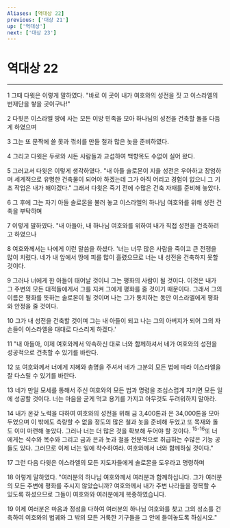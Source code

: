 ```yaml
---
Aliases: [역대상 22]
previous: ['대상 21']
up: ['역대상']
next: ['대상 23']
---
```

# 역대상 22

***


1 그때 다윗은 이렇게 말하였다. "바로 이 곳이 내가 여호와의 성전을 짓 고 이스라엘의 번제단을 쌓을 곳이구나!" 

2 다윗은 이스라엘 땅에 사는 모든 이방 민족을 모아 하나님의 성전을 건축할 돌을 다듬게 하였으며 

3 그는 또 문짝에 쓸 못과 꺾쇠를 만들 철과 많은 놋을 준비하였다. 

4 그리고 다윗은 두로와 시돈 사람들과 교섭하여 백향목도 수없이 실어 왔다. 

5 그러고서 다윗은 이렇게 생각하였다. "내 아들 솔로몬이 지을 성전은 우아하고 장엄하며 세계적으로 유명한 건축물이 되어야 하겠는데 그가 아직 어리고 경험이 없으니 그 기초 작업은 내가 해야겠다." 그래서 다윗은 죽기 전에 수많은 건축 자재를 준비해 놓았다. 

6 그 후에 그는 자기 아들 솔로몬을 불러 놓고 이스라엘의 하나님 여호와를 위해 성전 건축을 부탁하며 

7 이렇게 말하였다. "내 아들아, 내 하나님 여호와를 위하여 내가 직접 성전을 건축하려고 하였으나 

8 여호와께서는 나에게 이런 말씀을 하셨다. '너는 너무 많은 사람을 죽이고 큰 전쟁을 많이 치렀다. 네가 내 앞에서 땅에 피를 많이 흘렸으므로 너는 내 성전을 건축하지 못할 것이다. 

9 그러나 너에게 한 아들이 태어날 것이니 그는 평화의 사람이 될 것이다. 이것은 내가 그 주변의 모든 대적들에게서 그를 지켜 그에게 평화를 줄 것이기 때문이다. 그래서 그의 이름은 평화를 뜻하는 솔로몬이 될 것이며 나는 그가 통치하는 동안 이스라엘에게 평화와 안정을 줄 것이다. 

10 그가 내 성전을 건축할 것이며 그는 내 아들이 되고 나는 그의 아버지가 되어 그의 자손들이 이스라엘을 대대로 다스리게 하겠다.' 

11 "내 아들아, 이제 여호와께서 약속하신 대로 너와 함께하셔서 네가 여호와의 성전을 성공적으로 건축할 수 있기를 바란다. 

12 또 여호와께서 너에게 지혜와 총명을 주셔서 네가 그분의 모든 법에 따라 이스라엘을 잘 다스릴 수 있기를 바란다. 

13 네가 만일 모세를 통해서 주신 여호와의 모든 법과 명령을 조심스럽게 지키면 모든 일에 성공할 것이다. 너는 마음을 굳게 먹고 용기를 가지고 아무것도 두려워하지 말아라. 

14 내가 온갖 노력을 다하여 여호와의 성전을 위해 금 3,400톤과 은 34,000톤을 모아 두었으며 이 밖에도 측량할 수 없을 정도의 많은 철과 놋을 준비해 두었고 또 목재와 돌도 이미 마련해 놓았다. 그러나 너는 더 많은 것을 확보해 두어야 할 것이다. <sup class="versenum">15-16</sup>또 너에게는 석수와 목수와 그리고 금과 은과 놋과 철을 전문적으로 취급하는 수많은 기능 공들도 있다. 그러므로 이제 너는 일에 착수하여라. 여호와께서 너와 함께하실 것이다." 

17 그런 다음 다윗은 이스라엘의 모든 지도자들에게 솔로몬을 도우라고 명령하며 

18 이렇게 말하였다. "여러분의 하나님 여호와께서 여러분과 함께하십니다. 그가 여러분의 모든 주변에 평화를 주시지 않았습니까? 여호와께서 내가 주변 나라들을 정복할 수 있도록 하셨으므로 그들이 여호와와 여러분에게 복종하였습니다. 

19 이제 여러분은 마음과 정성을 다하여 여러분의 하나님 여호와를 찾고 그의 성소를 건축하여 여호와의 법궤와 그 밖의 모든 거룩한 기구들을 그 안에 들여놓도록 하십시오."
